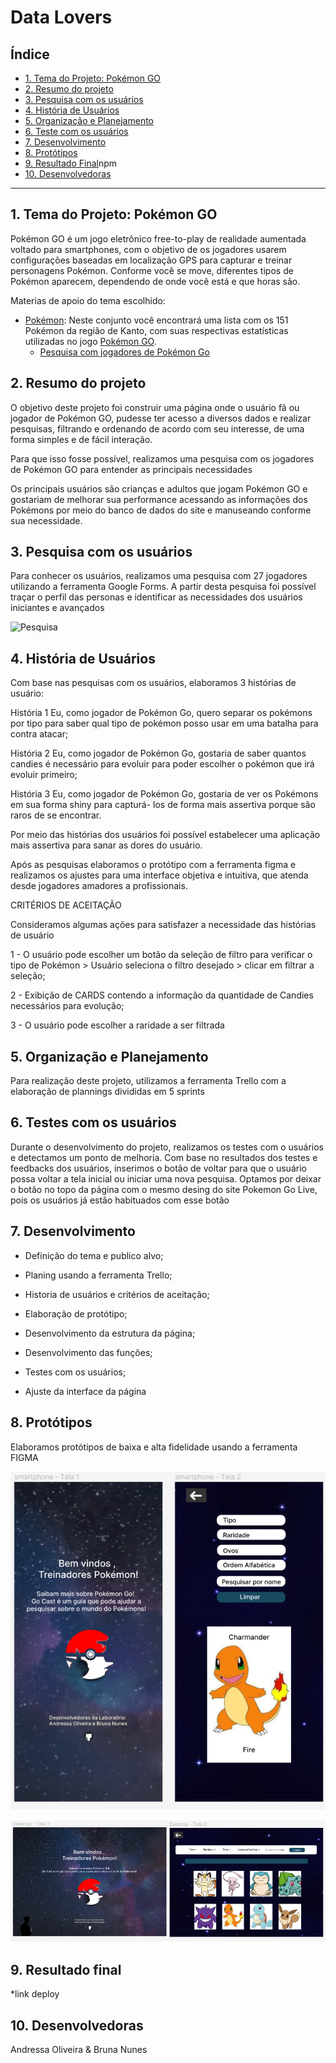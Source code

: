 # Data Lovers

## Índice

* [1. Tema do Projeto: Pokémon GO](#1-tema-do-projeto:-pokémon-gO)
* [2. Resumo do projeto](#2-resumo-do-projeto)
* [3. Pesquisa com os usuários](#3-pesquisa-com-os-usuários)
* [4. História de Usuários](#4-histórias-de-usuários)
* [5. Organização e Planejamento](#5-organização-e-planejamento)
* [6. Teste com os usuários](#6-teste-com-os-usuários)
* [7. Desenvolvimento](#7-desenvolvimento)
* [8. Protótipos](#8-protótipos)
* [9. Resultado Final](#9-resultado-final)npm 
* [10. Desenvolvedoras](#10-desenvolvedoras)


***

## 1. Tema do Projeto: Pokémon GO

Pokémon GO é um jogo eletrônico free-to-play de realidade aumentada voltado para smartphones, com o objetivo de os jogadores usarem configurações baseadas em localização GPS para capturar e treinar personagens Pokémon. Conforme você se move, diferentes tipos de Pokémon aparecem, dependendo de onde você está e que horas são.

Materias de apoio do tema escolhido:

* [Pokémon](src/data/pokemon/pokemon.json): Neste conjunto você encontrará uma
  lista com os 151 Pokémon da região de Kanto, com suas respectivas estatísticas
  utilizadas no jogo [Pokémon GO](http://pokemongolive.com).
  - [Pesquisa com jogadores de Pokémon Go](src/data/pokemon/README.pt-BR.md)

## 2. Resumo do projeto

O objetivo deste projeto foi construir uma página onde o usuário fã ou jogador de Pokémon GO,  pudesse ter acesso a diversos dados e realizar pesquisas, filtrando e ordenando de acordo com seu interesse, de uma forma simples e de fácil interação.

Para que isso fosse possível, realizamos uma pesquisa com os jogadores de Pokémon GO para entender as principais necessidades 

Os principais usuários são crianças e adultos que jogam Pokémon GO e gostariam de melhorar sua performance acessando as informações dos Pokémons por meio do banco de dados do site e manuseando conforme sua necessidade.


## 3. Pesquisa com os usuários

Para conhecer os usuários, realizamos uma pesquisa com 27 jogadores utilizando a ferramenta Google Forms.
A partir desta pesquisa foi possível traçar o perfil das personas e identificar as necessidades dos usuários iniciantes e avançados

![Pesquisa](https://github.com/Andressaolive/SAP008-data-lovers/commit/dc6bfbd8de48b98b19afd8782add7a38e1330cb0)

## 4. História de Usuários

Com base nas pesquisas com os usuários, elaboramos 3 histórias de usuário:

História 1
Eu, como jogador de Pokémon Go, quero separar os pokémons por tipo para saber qual tipo de pokémon posso usar em uma batalha para contra atacar;

História 2
Eu, como jogador de Pokémon Go, gostaria de saber quantos candies é necessário para evoluir para poder escolher o pokémon que irá evoluir primeiro;

História 3
Eu, como jogador de Pokémon Go, gostaria de ver os Pokémons em sua forma shiny para capturá- los de forma mais assertiva porque são raros de se encontrar.

Por meio das histórias dos usuários foi possível estabelecer uma aplicação mais assertiva para sanar as dores do usuário.

Após as pesquisas elaboramos o protótipo com a ferramenta figma e realizamos os ajustes para uma interface objetiva e intuitiva, que atenda desde jogadores amadores a profissionais.

CRITÉRIOS DE ACEITAÇÃO
 
Consideramos algumas ações para satisfazer a necessidade das histórias de usuário

1 -  O usuário pode escolher um botão da seleção de filtro para verificar o tipo de Pokémon > Usuário seleciona o filtro desejado > clicar em filtrar a seleção;

2 - Exibição de CARDS contendo  a informação da quantidade de Candies necessários para evolução;

3 - O usuário pode escolher a raridade a ser filtrada 

## 5. Organização e Planejamento

Para realização deste projeto, utilizamos a ferramenta Trello com a elaboração de plannings divididas em 5 sprints

## 6. Testes com os usuários

Durante o desenvolvimento do projeto, realizamos os testes com o usuários e detectamos um ponto de melhoria.
Com base no resultados dos testes e feedbacks dos usuários, inserimos o botão de voltar para que o usuário possa voltar a tela inicial ou iniciar uma nova pesquisa. Optamos por deixar o botão no topo da página com o mesmo desing do site Pokemon Go Live, pois os usuários já estão habituados com esse botão

## 7. Desenvolvimento

 - Definição do tema e publico alvo;

 - Planing usando a ferramenta Trello;

 - Historia de usuários e critérios de aceitação;

 - Elaboração de protótipo;

 - Desenvolvimento da estrutura da página;

  - Desenvolvimento das funções;

 - Testes com os usuários;

 - Ajuste da interface da página


## 8. Protótipos

Elaboramos protótipos de baixa e alta fidelidade usando a ferramenta FIGMA

![Prototipo](https://github.com/Andressaolive/SAP008-data-lovers/blob/main/src/imagem/figma%20smartphone.png)

![Prototipo](https://github.com/Andressaolive/SAP008-data-lovers/blob/main/src/imagem/figma%20desktop%20duas%20telas.png)

## 9. Resultado final

*link deploy

## 10. Desenvolvedoras

Andressa Oliveira & Bruna Nunes